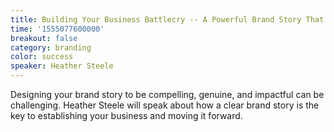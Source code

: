 ```yaml
---
title: Building Your Business Battlecry -- A Powerful Brand Story That Actually Works
time: '1555077600000'
breakout: false
category: branding
color: success
speaker: Heather Steele
---
```

Designing your brand story to be compelling, genuine, and impactful can be challenging. Heather Steele will speak about how a clear brand story is the key to establishing your business and moving it forward.
